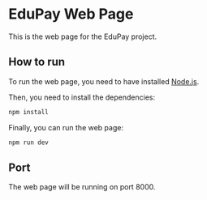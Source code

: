 # EduPay Web Page

This is the web page for the EduPay project.

## How to run

To run the web page, you need to have installed [Node.js](https://nodejs.org/en/).

Then, you need to install the dependencies:

```bash
npm install
```

Finally, you can run the web page:

```bash
npm run dev
```

## Port

The web page will be running on port 8000.
